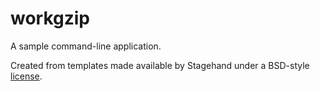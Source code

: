 # workgzip

A sample command-line application.

Created from templates made available by Stagehand under a BSD-style
[license](https://github.com/dart-lang/stagehand/blob/master/LICENSE).
